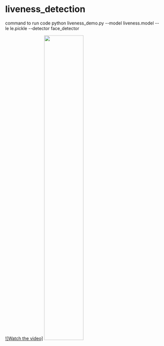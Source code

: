 # liveness_detection

command to run code
python liveness_demo.py --model liveness.model --le le.pickle --detector face_detector

[![Watch the video]](https://youtu.be/-TL9wrp7KoY)
[<img src="https://img.youtube.com/vi/watch?v=-TL9wrp7KoY/maxresdefault.jpg" width="50%">](https://youtu.be/watch?v=-TL9wrp7KoY)
